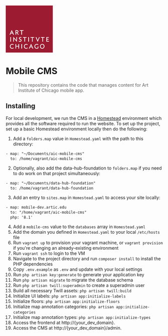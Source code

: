 ![Art Institute of Chicago](https://raw.githubusercontent.com/Art-Institute-of-Chicago/template/master/aic-logo.gif)

# Mobile CMS
> This repository contains the code that manages content for Art Institute of Chicago mobile app.

## Installing

For local development, we run the CMS in a [Homestead](https://laravel.com/docs/master/homestead) environment which provides all the software required to run the website. To set up the project, set up a basic Homestead environment locally then do the following:

1. Add a `folders.map` value in `Homestead.yaml` with the path to this directory:
  ```
  - map: "~/Documents/aic-mobile-cms"
    to: /home/vagrant/aic-mobile-cms
  ```
2. Optionally, also add the data-hub-foundation to `folders.map` if you need to do work on that project simultaneously:
  ```
  - map: "~/Documents/data-hub-foundation"
    to: /home/vagrant/data-hub-foundation
  ```
3. Add an entry to `sites.map` in `Homestead.yaml` to access your site locally:
  ```
  - map: mobile-dev.artic.edu
    to: "/home/vagrant/aic-mobile-cms"
    php: '8.1'
  ```
4. Add a `mobile-cms` value to the `databases` array in `Homestead.yaml`
5. Add the domain you defined in `Homestead.yaml` to your local `/etc/hosts` file
6. Run `vagrant up` to provision your vagrant machine, or `vagrant provision` if you're changing an already-existing environment
7. Run `vagrant ssh` to login to the VM
8. Navigate to the project directory and run `composer install` to install the PHP dependencies
9. Copy `.env.example` as `.env` and update with your local settings
10. Run `php artisan key:generate` to generate your application key
11. Run `php artisan migrate` to migrate the database schema
12. Run `php artisan twill:superadmin` to create a superadmin user
13. Build all necessary Twill assets: `php artisan twill:build`
14. Initialize UI labels: `php artisan app:initialize-labels`
15. Initialize floors: `php artisan app:initialize-floors`
16. Initialize map annotation categories: `php artisan app:initialize-categories`
17. Initialize map annotation types: `php artisan app:initialize-types`
18. Access the frontend at http://{your_dev_domain}.
19. Access the CMS at http://{your_dev_domain}/admin.
